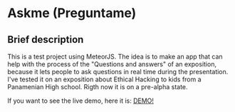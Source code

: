 # Askme (Preguntame)

## Brief description
This is a test project using MeteorJS. The idea is to make an app that can help with the process of the "Questions and answers" of an exposition, because it lets people to ask questions in real time during the presentation. I've tested it on an exposition about Ethical Hacking to kids from a Panamenian High school. Rigth now it is on a pre-alpha state.

If you want to see the live demo, here it is: [DEMO!](http://preguntame.meteor.com)
